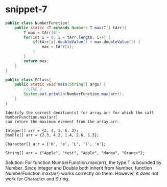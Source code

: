 # snippet-7

```java
public class NumberFunction{
    public static <T extends Number> T max(T[] tArr){
        T max = tArr[0];
        for(int i = 0; i < tArr.length; i++) {
            if(tArr[i].doubleValue() > max.doubleValue()) {
                max = tArr[i];
            }
        }
        return max;
    }
}

public class FClass{
    public static void main(String[] args) {
        //LINE 1
        System.out.println(NumberFunction.max(arr));
    }
}
```



```
Identify the correct denition(s) for array arr for which the call NumberFunction.max(arr)
can return the maximum element from the array arr.

Integer[] arr = {2, 4, 1, 6, 3};
Double[] arr = {2.3, 4.2, 1.4, 2.6, 1.3};
Character[] arr = {'H', 'e', 'L', 'l', 'o'};
String[] arr = {"Apple", "test", "Apple", "Mango", "Orange"};
```

Solution: For function NumberFunction.max(arr), the type T is bounded by Number. Since Integer and Double both inherit from Number, function NumberFunction.max(arr) works correctly on them. However, it does not work for Character and String.
